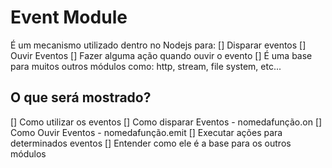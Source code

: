 # Event Module
É um mecanismo utilizado dentro no Nodejs para:
[] Disparar eventos
[] Ouvir Eventos
[] Fazer alguma ação quando ouvir o evento
[] É uma base para muitos outros módulos como: http, stream, file system, etc...

## O que será mostrado?
[] Como utilizar os eventos
[] Como disparar Eventos - nomedafunção.on
[] Como Ouvir Eventos - nomedafunção.emit
[] Executar ações para determinados eventos
[] Entender como ele é a base para os outros módulos 